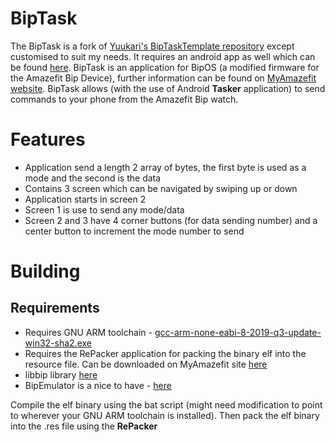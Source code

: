 # BipTask

The BipTask is a fork of [Yuukari's BipTaskTemplate repository]( https://github.com/Yuukari/BipTaskTemplate) 
except customised to suit my needs. It requires an android app as well which can be found 
[here](https://github.com/Yuukari/BipTask). BipTask is an application for BipOS 
(a modified firmware for the Amazefit Bip Device), further information can be found on 
[MyAmazefit website](https://myamazefit.ru). BipTask allows (with the use of Android **Tasker** application) 
to send commands to your phone from the Amazefit Bip watch.

# Features
- Application send a length 2 array of bytes, the first byte is used as a mode and the second is the data
- Contains 3 screen which can be navigated by swiping up or down
- Application starts in screen 2
- Screen 1 is use to send any mode/data
- Screen 2 and 3 have 4 corner buttons (for data sending number) and a center button to increment the mode number to send

# Building
## Requirements
- Requires GNU ARM toolchain - [gcc-arm-none-eabi-8-2019-q3-update-win32-sha2.exe](https://href.li/?https://developer.arm.com/tools-and-software/open-source-software/developer-tools/gnu-toolchain/gnu-rm/downloads)
- Requires the RePacker application for packing the binary elf into the resource file. Can be downloaded on MyAmazefit site [here](https://myamazfit.ru/threads/bip-razrabotka-prilozhenij-dlja-bipos-sdk.1170/)
- libbip library [here](https://github.com/MNVolkov/libbip)
- BipEmulator is a nice to have - [here](https://github.com/freebip/BipEmulator)

Compile the elf binary using the bat script (might need modification to point to wherever your GNU ARM toolchain is installed). 
Then pack the elf binary into the .res file using the **RePacker**